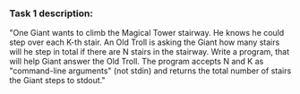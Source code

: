 ### Task 1 description: 
"One Giant wants to climb the Magical Tower stairway. He knows he could step over each K-th stair. An Old Troll is asking the Giant how many stairs will he step in total if there 
are N stairs in the stairway. Write a program, that will help Giant answer the Old Troll.
The program accepts N and K as "command-line arguments" (not stdin) and returns the total number of stairs the Giant steps to stdout."

